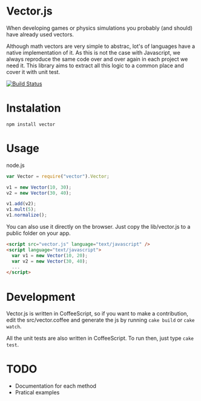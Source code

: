 # Vector.js
When developing games or physics simulations you probably (and should) have already used vectors.

Although math vectors are very simple to abstrac, lot's of languages have a native implementation of it. As this is not the case with Javascript, we always reproduce the same code over and over again in each project we need it. This library aims to extract all this logic to a common place and cover it with unit test.

[![Build Status](https://secure.travis-ci.org/reu/vector.js.png)](http://travis-ci.org/reu/vector.js)

# Instalation
`npm install vector`

# Usage
node.js
```javascript
var Vector = require("vector").Vector;

v1 = new Vector(10, 30);
v2 = new Vector(30, 40);

v1.add(v2);
v1.mult(5);
v1.normalize();
```

You can also use it directly on the browser. Just copy the lib/vector.js to a public folder on your app.

```html
<script src="vector.js" language="text/javascript" />
<script language="text/javascript">
  var v1 = new Vector(10, 20);
  var v2 = new Vector(30, 40);
  ...
</script>
```

# Development

Vector.js is written in CoffeeScript, so if you want to make a contribution, edit the src/vector.coffee and generate the js by running `cake build` or `cake watch`.

All the unit tests are also written in CoffeeScript. To run then, just type `cake test`.

# TODO

* Documentation for each method
* Pratical examples
